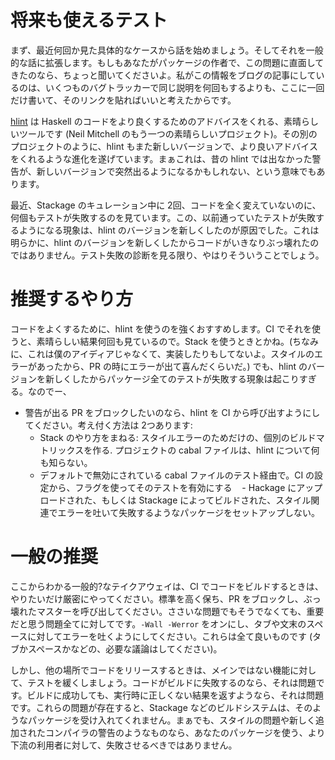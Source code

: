 # 将来も使えるテスト
まず、最近何回か見た具体的なケースから話を始めましょう。そしてそれを一般的な話に拡張します。もしもあなたがパッケージの作者で、この問題に直面してきたのなら、ちょっと聞いてくださいよ。私がこの情報をブログの記事にしているのは、いくつものバグトラッカーで同じ説明を何回もするよりも、ここに一回だけ書いて、そのリンクを貼ればいいと考えたからです。

[hlint](https://www.stackage.org/package/hlint) は Haskell のコードをより良くするためのアドバイスをくれる、素晴らしいツールです (Neil Mitchell のもう一つの素晴らしいプロジェクト)。その別のプロジェクトのように、hlint もまた新しいバージョンで、より良いアドバイスをくれるような進化を遂げています。まぁこれは、昔の hlint では出なかった警告が、新しいバージョンで突然出るようになるかもしれない、という意味でもあります。

最近、Stackage のキュレーション中に 2回、コードを全く変えていないのに、何個もテストが失敗するのを見ています。この、以前通っていたテストが失敗するようになる現象は、hlint のバージョンを新しくしたのが原因でした。これは明らかに、hlint のバージョンを新しくしたからコードがいきなりぶっ壊れたのではありません。テスト失敗の診断を見る限り、やはりそういうことでしょう。

# 推奨するやり方
コードをよくするために、hlint を使うのを強くおすすめします。CI でそれを使うと、素晴らしい結果何回も見ているので。Stack を使うときとかね。(ちなみに、これは僕のアイディアじゃなくて、実装したりもしてないよ。スタイルのエラーがあったから、PR の時にエラーが出て喜んだくらいだ。) でも、hlint のバージョンを新しくしたからパッケージ全てのテストが失敗する現象は起こりすぎる。なのでー、

* 警告が出る PR をブロックしたいのなら、hlint を CI から呼び出すようにしてください。考え付く方法は 2つあります:
  - Stack のやり方をまねる: スタイルエラーのためだけの、個別のビルドマトリックスを作る. プロジェクトの cabal ファイルは、hlint について何も知らない。
  
  - デフォルトで無効にされている cabal ファイルのテスト経由で。CI の設定から、フラグを使ってそのテストを有効にする
  
  - Hackage にアップロードされた、もしくは Stackage によってビルドされた、スタイル関連でエラーを吐いて失敗するようなパッケージをセットアップしない。

# 一般の推奨
ここからわかる一般的?なテイクアウェイは、CI でコードをビルドするときは、やりたいだけ厳密にやってください。標準を高く保ち、PR をブロックし、ぶっ壊れたマスターを呼び出してください。ささいな問題でもそうでなくても、重要だと思う問題全てに対してです。`-Wall -Werror` をオンにし、タブや文末のスペースに対してエラーを吐くようにしてください。これらは全て良いものです (タブかスペースかなどの、必要な議論はしてください)。

しかし、他の場所でコードをリリースするときは、メインではない機能に対して、テストを緩くしましょう。コードがビルドに失敗するのなら、それは問題です。ビルドに成功しても、実行時に正しくない結果を返すようなら、それは問題です。これらの問題が存在すると、Stackage などのビルドシステムは、そのようなパッケージを受け入れてくれません。まぁでも、スタイルの問題や新しく追加されたコンパイラの警告のようなものなら、あなたのパッケージを使う、より下流の利用者に対して、失敗させるべきではありません。
